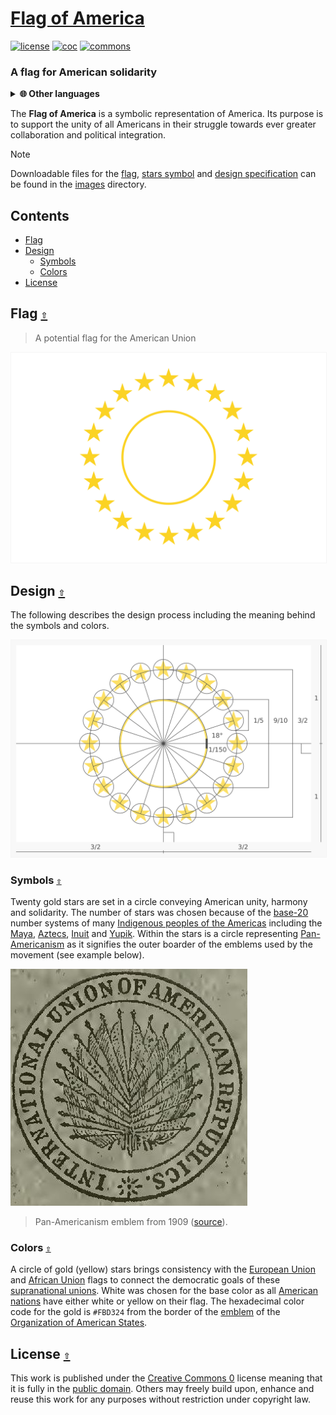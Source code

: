 # [Flag of America](https://github.com/andrewtavis/flag-of-america)

[![license](https://img.shields.io/github/license/andrewtavis/flag-of-america.svg?label=%20)](LICENSE.txt)
[![coc](https://img.shields.io/badge/Contributor%20Covenant-ff69b4.svg)](.github/CODE_OF_CONDUCT.md)
[![commons](https://img.shields.io/badge/Wikimedia%20Commons-006699.svg?logo=WikimediaCommons&logoColor=ffffff)](https://commons.wikimedia.org/w/index.php?search=Flag+of+America&title=Special:MediaSearch&type=image)

<!-- [![wikipedia](https://img.shields.io/badge/Wikipedia-990000.svg?logo=Wikipedia&logoColor=ffffff)](https://en.wikipedia.org/)
[![wikidata](https://img.shields.io/badge/Wikidata-339966.svg?logo=Wikidata&logoColor=ffffff)](https://www.wikidata.org/) -->

### A flag for American solidarity

<details><summary><strong>🌐 Other languages</strong></summary>
<p>

- [Aymara](./READMES/README-ay.md)
- [Nederlands](./READMES/README-nl.md)
- English
- [Español](./READMES/README-es.md)
- [Français](./READMES/README-fr.md)
- [Guarani](./READMES/README-gn.md)
- [Haitian Creole](./READMES/README-ht.md)
- [Português](./READMES/README-pt.md)
- [Quechua](./READMES/README-qu.md)

</p>
</details>

The **Flag of America** is a symbolic representation of America. Its purpose is to support the unity of all Americans in their struggle towards ever greater collaboration and political integration.

> [!NOTE]
> Downloadable files for the [flag](./images/flag/), [stars symbol](/images/symbol/) and [design specification](/images/design_specification/) can be found in the [images](./images/) directory.

<a id="contents"></a>

## **Contents**

- [Flag](#flag-)
- [Design](#design-)
  - [Symbols](#symbols-)
  - [Colors](#colors-)
- [License](#license-)

<a id="flag-"></a>

## Flag [`⇧`](#contents)

> A potential flag for the American Union

<div align="left">
<a href="./images/flag/flag_of_america.svg"><img src="./images/flag/flag_of_america.svg" width="600" style="border:1px solid #F5F5F5;" alt="Flag of America"></a>
</div>

<a id="design-"></a>

## Design [`⇧`](#contents)

The following describes the design process including the meaning behind the symbols and colors.

<div align="left">
<a href="./images/design_specification/flag_of_america_design_specification.svg"><img src="./images/design_specification/flag_of_america_design_specification.svg" width="600" style="border:1px solid #F5F5F5;" alt="Flag of America design specification"></a>
</div>

<a id="symbols-"></a>

### Symbols [`⇧`](#contents)

Twenty gold stars are set in a circle conveying American unity, harmony and solidarity. The number of stars was chosen because of the [base-20](https://en.wikipedia.org/wiki/Vigesimal) number systems of many [Indigenous peoples of the Americas](https://en.wikipedia.org/wiki/Indigenous_peoples_of_the_Americas) including the [Maya](https://en.wikipedia.org/wiki/Maya_civilization), [Aztecs](https://en.wikipedia.org/wiki/Aztecs), [Inuit](https://en.wikipedia.org/wiki/Inuit) and [Yupik](https://en.wikipedia.org/wiki/Yupik_peoples). Within the stars is a circle representing [Pan-Americanism](https://en.wikipedia.org/wiki/Pan-Americanism) as it signifies the outer boarder of the emblems used by the movement (see example below).

<div align="left">
<a href=".github/resources/international_union_of_american_republics_logo_in_1909_from_publication_cacao_(1909)_(ia_cacao00inte)_(page_1_crop).jpg"><img src=".github/resources/international_union_of_american_republics_logo_in_1909_from_publication_cacao_(1909)_(ia_cacao00inte)_(page_1_crop).jpg" width="379" alt="Pan-Americanism emblem from 1909"></a>
</div>

> Pan-Americanism emblem from 1909 ([source](<https://commons.wikimedia.org/wiki/File:%22International_Union_of_American_Republics%22_logo_in_1909_-_from_publication_Cacao_(1909)_(IA_cacao00inte)_(page_1_crop).jpg>)).

<a id="colors-"></a>

### Colors [`⇧`](#contents)

A circle of gold (yellow) stars brings consistency with the [European Union](https://en.wikipedia.org/wiki/European_Union) and [African Union](https://en.wikipedia.org/wiki/African_Union) flags to connect the democratic goals of these [supranational unions](https://en.wikipedia.org/wiki/Supranational_union). White was chosen for the base color as all [American nations](https://en.wikipedia.org/wiki/List_of_sovereign_states_and_dependent_territories_in_the_Americas) have either white or yellow on their flag. The hexadecimal color code for the gold is `#FBD324` from the border of the [emblem](https://en.wikipedia.org/wiki/Flag_of_the_Organization_of_American_States) of the [Organization of American States](https://en.wikipedia.org/wiki/Organization_of_American_States).

<a id="license-"></a>

## License [`⇧`](#contents)

This work is published under the [Creative Commons 0](https://creativecommons.org/share-your-work/public-domain/cc0/) license meaning that it is fully in the [public domain](https://en.wikipedia.org/wiki/Public_domain). Others may freely build upon, enhance and reuse this work for any purposes without restriction under copyright law.

